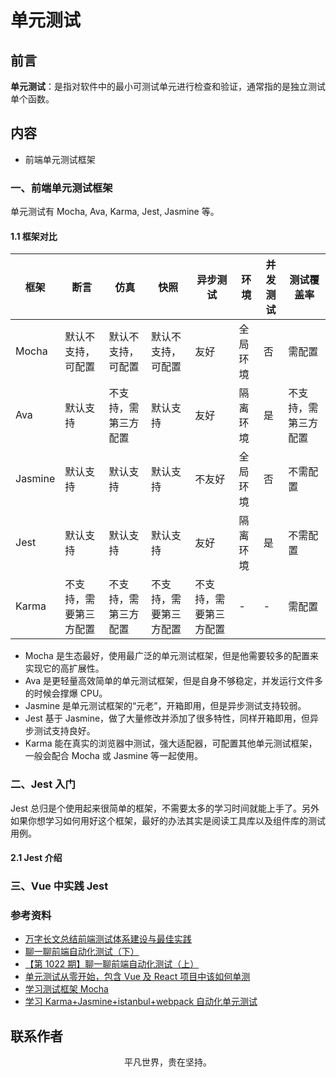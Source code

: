 # 单元测试

## 前言

**单元测试**：是指对软件中的最小可测试单元进行检查和验证，通常指的是独立测试单个函数。

## 内容

- 前端单元测试框架

### 一、前端单元测试框架

单元测试有 Mocha, Ava, Karma, Jest, Jasmine 等。

#### 1.1 框架对比

| 框架    | 断言                   | 仿真                 | 快照                   | 异步测试               | 环境     | 并发测试 | 测试覆盖率           |
| ------- | ---------------------- | -------------------- | ---------------------- | ---------------------- | -------- | -------- | -------------------- |
| Mocha   | 默认不支持，可配置     | 默认不支持，可配置   | 默认不支持，可配置     | 友好                   | 全局环境 | 否       | 需配置               |
| Ava     | 默认支持               | 不支持，需第三方配置 | 默认支持               | 友好                   | 隔离环境 | 是       | 不支持，需第三方配置 |
| Jasmine | 默认支持               | 默认支持             | 默认支持               | 不友好                 | 全局环境 | 否       | 不需配置             |
| Jest    | 默认支持               | 默认支持             | 默认支持               | 友好                   | 隔离环境 | 是       | 不需配置             |
| Karma   | 不支持，需要第三方配置 | 不支持，需第三方配置 | 不支持，需要第三方配置 | 不支持，需要第三方配置 | -        | -        | 需配置               |

- Mocha 是生态最好，使用最广泛的单元测试框架，但是他需要较多的配置来实现它的高扩展性。
- Ava 是更轻量高效简单的单元测试框架，但是自身不够稳定，并发运行文件多的时候会撑爆 CPU。
- Jasmine 是单元测试框架的“元老”，开箱即用，但是异步测试支持较弱。
- Jest 基于 Jasmine，做了大量修改并添加了很多特性，同样开箱即用，但异步测试支持良好。
- Karma 能在真实的浏览器中测试，强大适配器，可配置其他单元测试框架，一般会配合 Mocha 或 Jasmine 等一起使用。

### 二、Jest 入门

Jest 总归是个使用起来很简单的框架，不需要太多的学习时间就能上手了。另外如果你想学习如何用好这个框架，最好的办法其实是阅读工具库以及组件库的测试用例。

#### 2.1 Jest 介绍

### 三、Vue 中实践 Jest

### 参考资料

- [万字长文总结前端测试体系建设与最佳实践](https://mp.weixin.qq.com/s/IgA29U-etBKUls7JnpE2Zw)
- [聊一聊前端自动化测试（下）](https://mp.weixin.qq.com/s/gQZ6SDyDLY8wu5_eedkd1g)
- [【第 1022 期】聊一聊前端自动化测试（上）](https://mp.weixin.qq.com/s/KSszU-OcnLuxQ-Ap5KcFQg)
- [单元测试从零开始，包含 Vue 及 React 项目中该如何单测](https://juejin.im/post/5defacfa51882512664b076f)
- [学习测试框架 Mocha](https://www.cnblogs.com/tugenhua0707/p/8419534.html)
- [学习 Karma+Jasmine+istanbul+webpack 自动化单元测试](https://www.cnblogs.com/tugenhua0707/p/8433847.html)

## 联系作者

<div align="center">
    <p>
        平凡世界，贵在坚持。
    </p>
    <img :src="$withBase('/about/contact.png')" />
</div>
